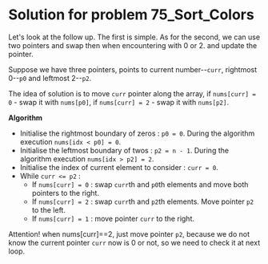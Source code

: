 # Solution for problem 75_Sort_Colors

Let's look at the follow up. The first is simple. As for the second, we can use two pointers and swap then when encountering with 0 or 2. and update the pointer.



Suppose we have three pointers, points to current number--`curr`, rightmost 0--`p0` and leftmost 2--`p2`. 

The idea of solution is to move `curr` pointer along the array, if `nums[curr] = 0` - swap it with `nums[p0]`, if `nums[curr] = 2` - swap it with `nums[p2]`.

**Algorithm**

- Initialise the rightmost boundary of zeros : `p0 = 0`. During the algorithm execution `nums[idx < p0] = 0`.
- Initialise the leftmost boundary of twos : `p2 = n - 1`. During the algorithm execution `nums[idx > p2] = 2`.
- Initialise the index of current element to consider : `curr = 0`.
- While `curr <= p2` :
  - If `nums[curr] = 0` : swap `curr`th and `p0`th elements and move both pointers to the right.
  - If `nums[curr] = 2` : swap `curr`th and `p2`th elements. Move pointer `p2` to the left.
  - If `nums[curr] = 1` : move pointer `curr` to the right.



Attention! when nums[curr]==2, just move pointer `p2`, because we do not know the current pointer `curr` now is 0 or not, so we need to check it at next loop.